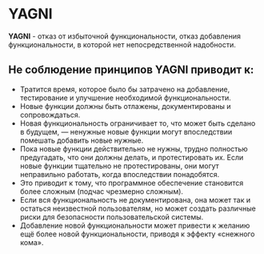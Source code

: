 # YAGNI

**YAGNI** - отказ от избыточной функциональности,
отказ добавления функциональности, в которой нет непосредственной надобности.

## Не соблюдение принципов YAGNI приводит к:
* Тратится время, которое было бы затрачено на добавление, тестирование и улучшение необходимой функциональности.
* Новые функции должны быть отлажены, документированы и сопровождаться.
* Новая функциональность ограничивает то, что может быть сделано в будущем, — ненужные новые функции могут впоследствии помешать добавить новые нужные.
* Пока новые функции действительно не нужны, трудно полностью предугадать, что они должны делать, и протестировать их. Если новые функции тщательно не протестированы, они могут неправильно работать, когда впоследствии понадобятся.
* Это приводит к тому, что программное обеспечение становится более сложным (подчас чрезмерно сложным).
* Если вся функциональность не документирована, она может так и остаться неизвестной пользователям, но может создать различные риски для безопасности пользовательской системы.
* Добавление новой функциональности может привести к желанию ещё более новой функциональности, приводя к эффекту «снежного кома».
